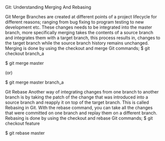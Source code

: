 Git: Understanding Merging And Rebasing

Git Merge
Branches are created at different points of a project lifecycle for different reasons; ranging from bug fixing to program testing to new development etc. These changes needs to be integrated into the master branch, more specifically merging takes the contents of a source branch and integrates them with a target branch, this process results in, changes to the target branch while the source branch history remains unchanged.
Merging is done by using the checkout and merge Git commands;
$ git checkout branch_a

$ git merge master

(or)

$ git merge master branch_a

Git Rebase
Another way of integrating changes from one branch to another branch is by taking the patch of the change that was introduced into a source branch and reapply it on top of the target branch. This is called Rebasing in Git. With the rebase command, you can take all the changes that were committed on one branch and replay them on a different branch.
Rebasing is done by using the checkout and rebase Git commands;
$ git checkout feature

$ git rebase master